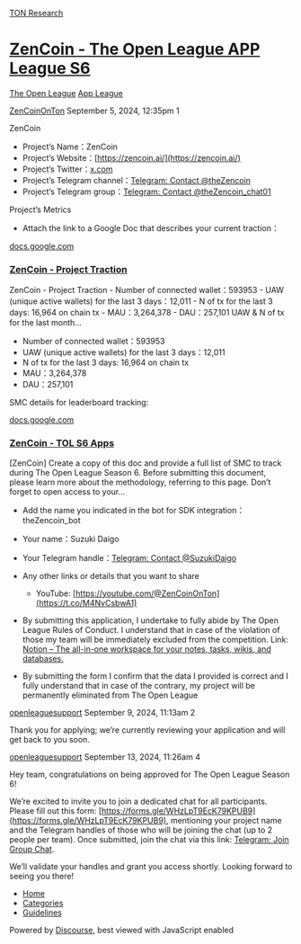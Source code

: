 [TON Research](/)

# [ZenCoin - The Open League APP League S6](/t/zencoin-the-open-league-app-league-s6/31131)

[The Open League](/c/the-open-league/app-leaderboard/58)  [App League](/c/the-open-league/app-leaderboard/58) 

    

[ZenCoinOnTon](https://tonresear.ch/u/ZenCoinOnTon)  September 5, 2024, 12:35pm  1

ZenCoin

*   Project’s Name：ZenCoin
*   Project’s Website：[https://zencoin.ai/](https://zencoin.ai/)
*   Project’s Twitter：[x.com](https://x.com/ZenCoinOnTon)
*   Project’s Telegram channel：[Telegram: Contact @theZencoin](https://t.me/theZencoin)
*   Project’s Telegram group：[Telegram: Contact @theZencoin\_chat01](https://t.me/theZencoin_chat01)

Project’s Metrics

*   Attach the link to a Google Doc that describes your current traction：

[docs.google.com](https://docs.google.com/document/d/1KqCVgNqIjZJ5yNzbv5OlSUXne-u8MsmL500Tu68F-iI/edit#heading=h.vscef1t0qdmo)

[](https://docs.google.com/document/d/1KqCVgNqIjZJ5yNzbv5OlSUXne-u8MsmL500Tu68F-iI/edit#heading=h.vscef1t0qdmo)

### [ZenCoin - Project Traction](https://docs.google.com/document/d/1KqCVgNqIjZJ5yNzbv5OlSUXne-u8MsmL500Tu68F-iI/edit#heading=h.vscef1t0qdmo)

ZenCoin - Project Traction - Number of connected wallet：593953 - UAW (unique active wallets) for the last 3 days：12,011 - N of tx for the last 3 days: 16,964 on chain tx - MAU：3,264,378 - DAU：257,101 UAW &amp; N of tx for the last month...

*   Number of connected wallet：593953
*   UAW (unique active wallets) for the last 3 days：12,011
*   N of tx for the last 3 days: 16,964 on chain tx
*   MAU：3,264,378
*   DAU：257,101

SMC details for leaderboard tracking:

[docs.google.com](https://docs.google.com/document/d/1uGzyOe6uLUizYRoWjjPaNmczuTyAGF6bVq55o52aS94/edit?usp=sharing)

[](https://docs.google.com/document/d/1uGzyOe6uLUizYRoWjjPaNmczuTyAGF6bVq55o52aS94/edit?usp=sharing)

### [ZenCoin - TOL S6 Apps](https://docs.google.com/document/d/1uGzyOe6uLUizYRoWjjPaNmczuTyAGF6bVq55o52aS94/edit?usp=sharing)

\[ZenCoin\] Create a copy of this doc and provide a full list of SMC to track during The Open League Season 6. Before submitting this document, please learn more about the methodology, referring to this page. Don’t forget to open access to your...

*   Add the name you indicated in the bot for SDK integration：theZencoin\_bot
    
*   Your name：Suzuki Daigo
    
*   Your Telegram handle：[Telegram: Contact @SuzukiDaigo](https://t.me/SuzukiDaigo)
    
*   Any other links or details that you want to share
    
    *   YouTube: [https://youtube.com/@ZenCoinOnTon](https://t.co/M4NvCsbwA1)
*   By submitting this application, I undertake to fully abide by The Open League Rules of Conduct. I understand that in case of the violation of those my team will be immediately excluded from the competition. Link: [Notion – The all-in-one workspace for your notes, tasks, wikis, and databases.](https://ton-org.notion.site/The-Open-League-Rules-of-Conduct-04f4a0fedf1a401687075f5efd83de68)
    
*   By submitting the form I confirm that the data I provided is correct and I fully understand that in case of the contrary, my project will be permanently eliminated from The Open League
    

 

[openleaguesupport](https://tonresear.ch/u/openleaguesupport) September 9, 2024, 11:13am  2

Thank you for applying; we’re currently reviewing your application and will get back to you soon.

 

[openleaguesupport](https://tonresear.ch/u/openleaguesupport) September 13, 2024, 11:26am  4

Hey team, congratulations on being approved for The Open League Season 6!

We’re excited to invite you to join a dedicated chat for all participants. Please fill out this form: [https://forms.gle/WHzLpT9EcK79KPUB9](https://forms.gle/WHzLpT9EcK79KPUB9), mentioning your project name and the Telegram handles of those who will be joining the chat (up to 2 people per team). Once submitted, join the chat via this link: [Telegram: Join Group Chat](https://t.me/+TbKriSZt35BiNmUy).

We’ll validate your handles and grant you access shortly. Looking forward to seeing you there!

 

*   [Home](/)
*   [Categories](/categories)
*   [Guidelines](/guidelines)

Powered by [Discourse](https://www.discourse.org), best viewed with JavaScript enabled